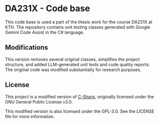 # DA231X - Code base 
This code base is used a part of the thesis work for the course DA231X at KTH.
The repository contains unit testing classes generated with Google Gemini Code Assist in the C# language.



## Modifications

This version removes several original classes, simplifies the project structure, and added LLM-generated unit tests and code quality reports. The original code was modified substantially for research purposes.

## License

This project is a modified version of [C-Sharp](https://github.com/TheAlgorithms/C-Sharp?tab=readme-ov-file), originally licensed under the GNU General Public License v3.0.

This modified version is also licensed under the GPL-3.0. See the LICENSE file for more information.
